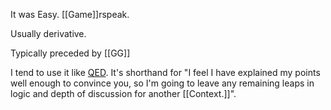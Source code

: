 It was Easy. [[Game]]rspeak.

Usually derivative.

Typically preceded by [[GG]] 

I tend to use it like [QED](https://en.wikipedia.org/wiki/Q.E.D.). It's shorthand for "I feel I have explained my points well enough to convince you, so I'm going to leave any remaining leaps in logic and depth of discussion for another [[Context.]]".